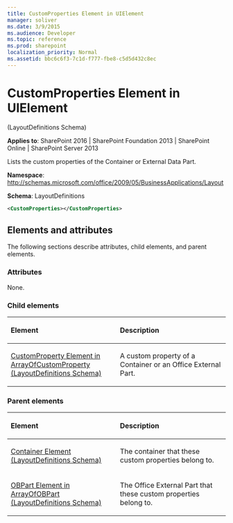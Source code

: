 ```yaml
---
title: CustomProperties Element in UIElement
manager: soliver
ms.date: 3/9/2015
ms.audience: Developer
ms.topic: reference
ms.prod: sharepoint
localization_priority: Normal
ms.assetid: bbc6c6f3-7c1d-f777-fbe8-c5d5d432c8ec
---
```


# CustomProperties Element in UIElement 

(LayoutDefinitions Schema)

**Applies to**: SharePoint 2016 | SharePoint Foundation 2013 | SharePoint Online | SharePoint Server 2013

Lists the custom properties of the Container or External Data Part.

**Namespace**: http://schemas.microsoft.com/office/2009/05/BusinessApplications/Layout

**Schema**: LayoutDefinitions

```XML
<CustomProperties></CustomProperties>
```

## Elements and attributes

The following sections describe attributes, child elements, and parent elements.

### Attributes

None.

### Child elements

<table>
<colgroup>
<col width="50%" />
<col width="50%" />
</colgroup>
<thead>
<tr class="header">
<th align="left"><p>Element</p></th>
<th align="left"><p>Description</p></th>
</tr>
</thead>
<tbody>
<tr class="odd">
<td align="left"><p><span sdata="link"><a href="customproperty-element-in-arrayofcustomproperty-layoutdefinitions-schema.md">CustomProperty Element in ArrayOfCustomProperty (LayoutDefinitions Schema)</a></span></p></td>
<td align="left"><p>A custom property of a Container or an Office External Part.</p></td>
</tr>
</tbody>
</table>

### Parent elements

<table>
<colgroup>
<col width="50%" />
<col width="50%" />
</colgroup>
<thead>
<tr class="header">
<th align="left"><p>Element</p></th>
<th align="left"><p>Description</p></th>
</tr>
</thead>
<tbody>
<tr class="odd">
<td align="left"><p><span sdata="link"><a href="container-element-layoutdefinitions-schema.md">Container Element (LayoutDefinitions Schema)</a></span></p></td>
<td align="left"><p>The container that these custom properties belong to.</p></td>
</tr>
<tr class="even">
<td align="left"><p><span sdata="link"><a href="obpart-element-in-arrayofobpart-layoutdefinitions-schema.md">OBPart Element in ArrayOfOBPart (LayoutDefinitions Schema)</a></span></p></td>
<td align="left"><p>The Office External Part that these custom properties belong to.</p></td>
</tr>
</tbody>
</table>








